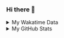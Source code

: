 ### Hi there 👋

<!--
**cdfmlr/cdfmlr** is a ✨ _special_ ✨ repository because its `README.md` (this file) appears on your GitHub profile.

Here are some ideas to get you started:

- 🔭 I’m currently working on ...
- 🌱 I’m currently learning ...
- 👯 I’m looking to collaborate on ...
- 🤔 I’m looking for help with ...
- 💬 Ask me about ...
- 📫 How to reach me: ...
- 😄 Pronouns: ...
- ⚡ Fun fact: ...
-->

<details>

<summary>My Wakatime Data</summary>

<!--START_SECTION:waka-->
![Code Time](http://img.shields.io/badge/Code%20Time-0%20secs-blue)

![Lines of code](https://img.shields.io/badge/From%20Hello%20World%20I%27ve%20Written-657%20Thousand%20lines%20of%20code-blue)

**🐱 My GitHub Data** 

> 🏆 351 Contributions in the Year 2022
 > 
> 📦 469.4 kB Used in GitHub's Storage 
 > 
> 🚫 Not Opted to Hire
 > 
> 📜 54 Public Repositories 
 > 
> 🔑 11 Private Repositories  
 > 
**I'm an Early 🐤** 

```text
🌞 Morning    79 commits     ████░░░░░░░░░░░░░░░░░░░░░   17.59% 
🌆 Daytime    182 commits    ██████████░░░░░░░░░░░░░░░   40.53% 
🌃 Evening    183 commits    ██████████░░░░░░░░░░░░░░░   40.76% 
🌙 Night      5 commits      ░░░░░░░░░░░░░░░░░░░░░░░░░   1.11%

```
📅 **I'm Most Productive on Thursday** 

```text
Monday       65 commits     ███░░░░░░░░░░░░░░░░░░░░░░   14.48% 
Tuesday      46 commits     ██░░░░░░░░░░░░░░░░░░░░░░░   10.24% 
Wednesday    59 commits     ███░░░░░░░░░░░░░░░░░░░░░░   13.14% 
Thursday     78 commits     ████░░░░░░░░░░░░░░░░░░░░░   17.37% 
Friday       77 commits     ████░░░░░░░░░░░░░░░░░░░░░   17.15% 
Saturday     62 commits     ███░░░░░░░░░░░░░░░░░░░░░░   13.81% 
Sunday       62 commits     ███░░░░░░░░░░░░░░░░░░░░░░   13.81%

```


📊 **This Week I Spent My Time On** 

```text
⌚︎ Time Zone: Asia/Shanghai

```

**I Mostly Code in Go** 

```text
Go                       16 repos            ███████░░░░░░░░░░░░░░░░░░   28.57% 
Python                   12 repos            █████░░░░░░░░░░░░░░░░░░░░   21.43% 
Jupyter Notebook         6 repos             ██░░░░░░░░░░░░░░░░░░░░░░░   10.71% 
Java                     4 repos             █░░░░░░░░░░░░░░░░░░░░░░░░   7.14% 
Vue                      4 repos             █░░░░░░░░░░░░░░░░░░░░░░░░   7.14%

```



 Last Updated on 29/10/2022 02:07:20 UTC
<!--END_SECTION:waka-->

</details>

<details>
 
 <summary>My GitHub Stats</summary>

[![CDFMLR's github stats](https://github-readme-stats.vercel.app/api?username=cdfmlr&count_private=true&show_icons=true)](https://github.com/anuraghazra/github-readme-stats)

</details>
